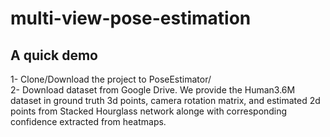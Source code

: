 # multi-view-pose-estimation

## A quick demo
1- Clone/Download the project to PoseEstimator/ <br />
2- Download dataset from Google Drive. We provide the Human3.6M dataset in ground truth 3d points, camera rotation matrix, and estimated 2d points from Stacked Hourglass network alonge with corresponding confidence extracted from heatmaps.
